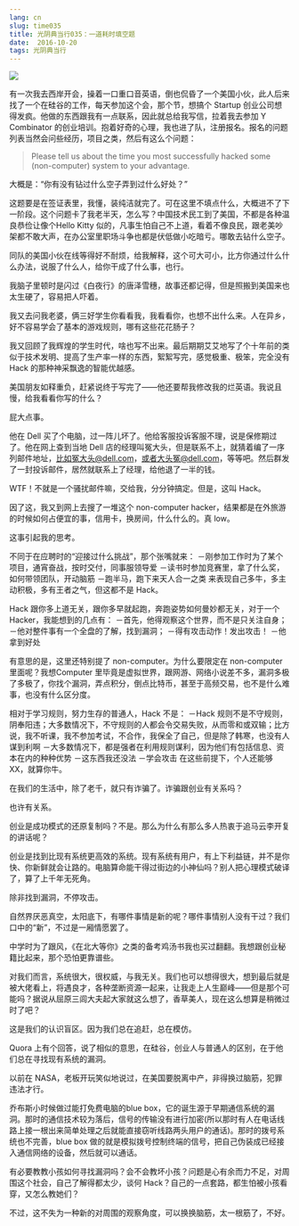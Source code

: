 ```yaml
---
lang: cn
slug: time035
title: 光阴典当行035：一道耗时填空题
date:  2016-10-20
tags: 光阴典当行
---
```

<!-- more -->
![](/uploads/time035.jpg)

有一次我去西岸开会，操着一口重口音英语，倒也侃昏了一个美国小伙，此人后来找了一个在硅谷的工作，每天参加这个会，那个节，想搞个 Startup 创业公司想得发疯。他做的东西跟我有一点联系，因此就总给我写信，拉着我去参加 Y Combinator 的创业培训。抱着好奇的心理，我也进了队，注册报名。报名的问题列表当然会问些经历，项目之类，然后有这么个问题：

> Please tell us about the time you most successfully hacked some (non-computer) system to your advantage. 

大概是：“你有没有钻过什么空子弄到过什么好处？”

这题要是在签证表里，我懂，装纯洁就完了。可在这里不填点什么，大概进不了下一阶段。这个问题卡了我老半天，怎么写？中国技术民工到了美国，不都是各种温良恭俭让像个Hello Kitty 似的，凡事生怕自己不上道，看着不像良民，跟老美吵架都不敢大声，在办公室里职场斗争也都是伏低做小吃暗亏。哪敢去钻什么空子。

同队的美国小伙在线等得好不耐烦，给我解释，这个可大可小，比方你通过什么什么办法，说服了什么人，给你干成了什么事，也行。

我脑子里顿时是闪过《白夜行》的唐泽雪穗，故事还都记得，但是照搬到美国来也太生硬了，容易把人吓着。

我又去问我老婆，俩三好学生你看看我，我看看你，也想不出什么来。人在异乡，好不容易学会了基本的游戏规则，哪有这些花花肠子？

我又回顾了我辉煌的学生时代，啥也写不出来。最后期期艾艾地写了个十年前的类似于技术发明、提高了生产率一样的东西，絮絮写完，感觉极重、极笨，完全没有 Hack 的那种神采飘逸的智能优越感。

美国朋友如释重负，赶紧说终于写完了——他还要帮我修改我的烂英语。我说且慢，给我看看你写的什么？

屁大点事。

他在 Dell 买了个电脑，过一阵儿坏了。他给客服投诉客服不理，说是保修期过了。他在网上查到当地 Dell 店的经理叫冤大头，但是联系不上，就猜着编了一序列邮件地址，比如冤大头@dell.com，或者大头冤@dell.com，等等吧。然后群发了一封投诉邮件，居然就联系上了经理，给他退了一半的钱。

WTF！不就是一个骚扰邮件嘛，交给我，分分钟搞定。但是，这叫 Hack。

因了这，我又到网上去搜了一堆这个 non-computer hacker，结果都是在外旅游的时候如何占便宜的事，信用卡，换房间，什么什么的。真 low。

这事引起我的思考。

不同于在应聘时的“迎接过什么挑战”，那个张嘴就来：
－刚参加工作时为了某个项目，通宵奋战，按时交付，同事服领导爱
－读书时参加竞赛里，拿了什么奖，如何带领团队，开动脑筋
－跑半马，跑下来天人合一之类
 来表现自己多牛，多主动积极，多有王者之气，但这都不是 Hack。

Hack 跟你多上道无关，跟你多早就起跑，奔跑姿势如何曼妙都无关，对于一个 Hacker，我能想到的几点有：
－首先，他得观察这个世界，而不是只关注自身；
－他对整件事有一个全盘的了解，找到漏洞；
－得有攻击动作！发出攻击！
－他拿到好处

有意思的是，这里还特别提了 non-computer。为什么要限定在 non-computer 里面呢？我想Computer 里毕竟是虚拟世界，跟网游、网络小说差不多，漏洞多极了多极了，你找个漏洞，弄点积分，倒点比特币，甚至于高频交易，也不是什么难事，也没有什么区分度。

相对于学习规则，努力生存的普通人，Hack 不是：
－Hack 规则不是不守规则，阴奉阳违；大多数情况下，不守规则的人都会令交易失败，从而零和或双输；比方说，我不听课，我不参加考试，不合作，我保全了自己，但是除了韩寒，也没有人谋到利啊
－大多数情况下，都是强者在利用规则谋利，因为他们有包括信息、资本在内的种种优势
－这东西我还没法
－学会攻击
在这些前提下，个人还能够XX，就算你牛。

在我们的生活中，除了老千，就只有诈骗了。诈骗跟创业有关系吗？

也许有关系。

创业是成功模式的还原复制吗？不是。那么为什么有那么多人热衷于追马云李开复的讲话呢？

创业是找到比现有系统更高效的系统。现有系统有用户，有上下利益链，并不是你快、你新鲜就会让路的。电脑算命能干得过街边的小神仙吗？别人把心理模式破译了，算了上千年无死角。

除非找到漏洞，不停攻击。

自然界厌恶真空，太阳底下，有哪件事情是新的呢？哪件事情别人没有干过？我们口中的“新”，不过是一厢情愿罢了。

中学时为了跟风，《在北大等你》之类的备考鸡汤书我也买过翻翻。我想跟创业秘籍比起来，那个恐怕更靠谱些。

对我们而言，系统很大，很权威，与我无关。我们也可以想得很大，想到最后就是被大佬看上，将遇良才，各种垄断资源一起来，让我走上人生巅峰——但是那个可能吗？据说从屈原三闾大夫起大家就这么想了，香草美人，现在这么想算是稍微过时了吧？

这是我们的认识盲区。因为我们总在追赶，总在模仿。

Quora 上有个回答，说了相似的意思，在硅谷，创业人与普通人的区别，在于他们总在寻找现有系统的漏洞。

以前在 NASA，老板开玩笑似地说过，在美国要脱离中产，非得换过脑筋，犯罪违法才行。

乔布斯小时候做过能打免费电脑的blue box，它的诞生源于早期通信系统的漏洞。那时的通信技术较为落后，信号的传输没有进行加密(所以那时有人在电话线路上接一根出来简单处理之后就能直接窃听线路两头用户的通话)。那时的拨号系统也不完善，blue box 做的就是模拟拨号控制终端的信号，把自己伪装成已经接入通信网络的设备，然后就可以通话。

有必要教教小孩如何寻找漏洞吗？会不会教坏小孩？问题是心有余而力不足，对周围这个社会，自己了解得都太少，谈何 Hack？自己的一点套路，都生怕被小孩看穿，又怎么教她们？

不过，这不失为一种新的对周围的观察角度，可以换换脑筋，太一根筋了，不好。